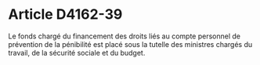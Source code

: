 # Article D4162-39

 

<div align="left">
  Le fonds chargé du financement des droits liés au compte personnel de prévention de la pénibilité est placé sous la tutelle des ministres chargés du travail, de la sécurité sociale et du budget. <br /> <br />